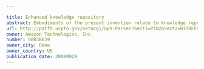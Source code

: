 ```yaml
---

title: Enhanced knowledge repository
abstract: Embodiments of the present invention relate to knowledge representation systems which include a knowledge base in which knowledge is represented in a structured, machine-readable format that encodes meaning.
url: http://patft.uspto.gov/netacgi/nph-Parser?Sect1=PTO2&Sect2=HITOFF&p=1&u=%2Fnetahtml%2FPTO%2Fsearch-adv.htm&r=1&f=G&l=50&d=PALL&S1=08838659&OS=08838659&RS=08838659
owner: Amazon Technologies, Inc.
number: 08838659
owner_city: Reno
owner_country: US
publication_date: 20080929
---
```

